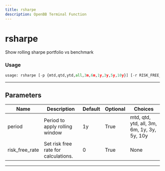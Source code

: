 ```yaml
---
title: rsharpe
description: OpenBB Terminal Function
---
```


# rsharpe

Show rolling sharpe portfolio vs benchmark

### Usage

```python
usage: rsharpe [-p {mtd,qtd,ytd,all,3m,6m,1y,3y,5y,10y}] [-r RISK_FREE_RATE]
```

---

## Parameters

| Name | Description | Default | Optional | Choices |
| ---- | ----------- | ------- | -------- | ------- |
| period | Period to apply rolling window | 1y | True | mtd, qtd, ytd, all, 3m, 6m, 1y, 3y, 5y, 10y |
| risk_free_rate | Set risk free rate for calculations. | 0 | True | None |
---

